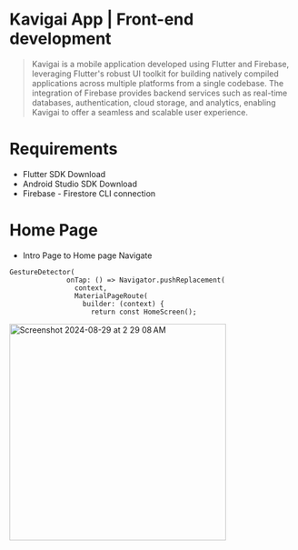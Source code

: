 # Kavigai App | Front-end development
>Kavigai is a mobile application developed using Flutter and Firebase, leveraging Flutter's robust UI toolkit for building natively compiled applications across multiple platforms from a single codebase. The integration of Firebase provides backend services such as real-time databases, authentication, cloud storage, and analytics, enabling Kavigai to offer a seamless and scalable user experience.

# Requirements
- Flutter SDK Download
- Android Studio SDK Download
- Firebase - Firestore CLI connection

# Home Page 
- Intro Page to Home page Navigate
```
GestureDetector(
              onTap: () => Navigator.pushReplacement(
                context,
                MaterialPageRoute(
                  builder: (context) {
                    return const HomeScreen();
```
<img width="381" alt="Screenshot 2024-08-29 at 2 29 08 AM" src="https://github.com/user-attachments/assets/76c79676-8b74-4489-ba55-b03fd1dfc39a">
